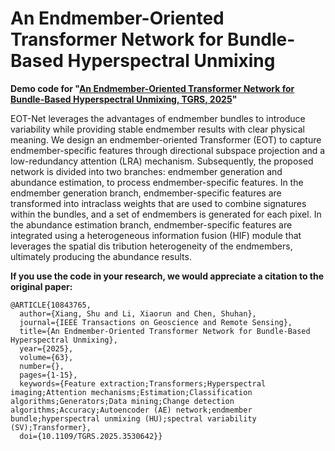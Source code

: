 #  An Endmember-Oriented Transformer Network for Bundle-Based Hyperspectral Unmixing
**Demo code for "[An Endmember-Oriented Transformer Network for 
Bundle-Based Hyperspectral Unmixing, TGRS, 2025](https://ieeexplore.ieee.org/abstract/document/10843765)"**


 EOT-Net leverages the advantages of endmember bundles to introduce variability while providing stable endmember results
 with clear physical meaning. We design an endmember-oriented Transformer (EOT) to capture endmember-specific features
 through directional subspace projection and a low-redundancy attention (LRA) mechanism. Subsequently, the proposed network
 is divided into two branches: endmember generation and abundance estimation, to process endmember-specific features. In the
 endmember generation branch, endmember-specific features are transformed into intraclass weights that are used to combine
 signatures within the bundles, and a set of endmembers is generated for each pixel. In the abundance estimation branch,
 endmember-specific features are integrated using a heterogeneous information fusion (HIF) module that leverages the spatial dis
tribution heterogeneity of the endmembers, ultimately producing the abundance results.

**If you use the code in your research, we would appreciate a citation to the original paper:**

```
@ARTICLE{10843765,
  author={Xiang, Shu and Li, Xiaorun and Chen, Shuhan},
  journal={IEEE Transactions on Geoscience and Remote Sensing}, 
  title={An Endmember-Oriented Transformer Network for Bundle-Based Hyperspectral Unmixing}, 
  year={2025},
  volume={63},
  number={},
  pages={1-15},
  keywords={Feature extraction;Transformers;Hyperspectral imaging;Attention mechanisms;Estimation;Classification algorithms;Generators;Data mining;Change detection algorithms;Accuracy;Autoencoder (AE) network;endmember bundle;hyperspectral unmixing (HU);spectral variability (SV);Transformer},
  doi={10.1109/TGRS.2025.3530642}}
```
